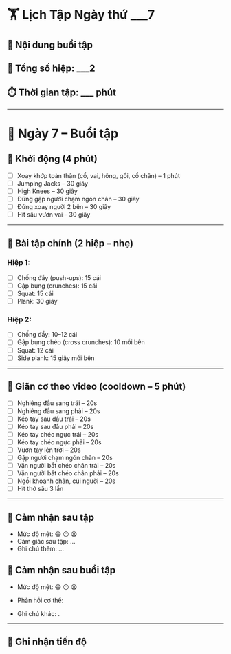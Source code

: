 # 🏋️ Lịch Tập Ngày thứ ___7
## 📌 Nội dung buổi tập

## 🔁 Tổng số hiệp: ___2

## ⏱️ Thời gian tập: ___ phút

---
# 📅 Ngày 7 – Buổi tập

## 🔄 Khởi động (4 phút)
- [ ] Xoay khớp toàn thân (cổ, vai, hông, gối, cổ chân) – 1 phút  
- [ ] Jumping Jacks – 30 giây  
- [ ] High Knees – 30 giây  
- [ ] Đứng gập người chạm ngón chân – 30 giây  
- [ ] Đứng xoay người 2 bên – 30 giây  
- [ ] Hít sâu vươn vai – 30 giây  

---

## 💪 Bài tập chính (2 hiệp – nhẹ)

### Hiệp 1:
- [ ] Chống đẩy (push-ups): 15 cái  
- [ ] Gập bụng (crunches): 15 cái  
- [ ] Squat: 15 cái  
- [ ] Plank: 30 giây  

### Hiệp 2:
- [ ] Chống đẩy: 10–12 cái  
- [ ] Gập bụng chéo (cross crunches): 10 mỗi bên  
- [ ] Squat: 12 cái  
- [ ] Side plank: 15 giây mỗi bên  

---

## 🧘 Giãn cơ theo video (cooldown – 5 phút)
- [ ] Nghiêng đầu sang trái – 20s  
- [ ] Nghiêng đầu sang phải – 20s  
- [ ] Kéo tay sau đầu trái – 20s  
- [ ] Kéo tay sau đầu phải – 20s  
- [ ] Kéo tay chéo ngực trái – 20s  
- [ ] Kéo tay chéo ngực phải – 20s  
- [ ] Vươn tay lên trời – 20s  
- [ ] Gập người chạm ngón chân – 20s  
- [ ] Vặn người bắt chéo chân trái – 20s  
- [ ] Vặn người bắt chéo chân phải – 20s  
- [ ] Ngồi khoanh chân, cúi người – 20s  
- [ ] Hít thở sâu 3 lần  

---

## 📓 Cảm nhận sau tập
- Mức độ mệt: 😄 😐 😫  
- Cảm giác sau tập: ...  
- Ghi chú thêm: ...

## 📓 Cảm nhận sau buổi tập

- Mức độ mệt: 😄 😐 😫 
    
- Phản hồi cơ thể: 
    
- Ghi chú khác: .
    

---

## 🎯 Ghi nhận tiến độ